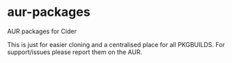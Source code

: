 # aur-packages
AUR packages for Cider

This is just for easier cloning and a centralised place for all PKGBUILDS. For support/issues please report them on the AUR.
